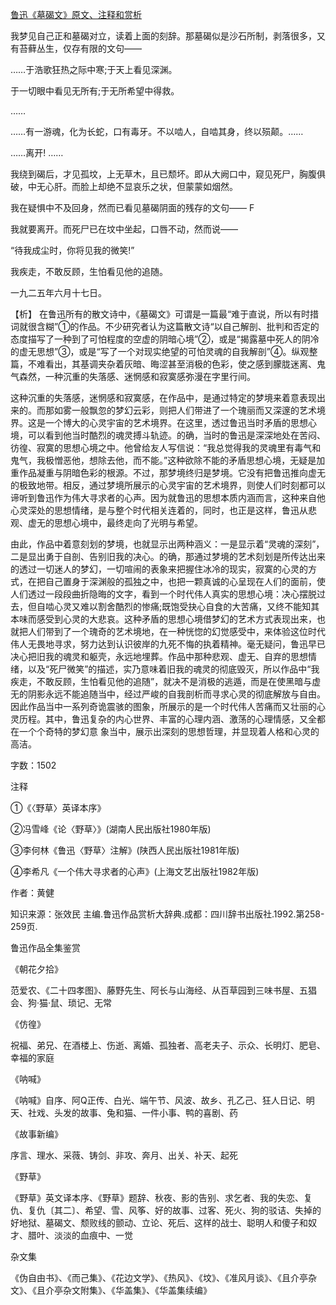 [鲁迅《墓碣文》原文、注释和赏析](https://www.vrrw.net/wx/9399.html)

我梦见自己正和墓碣对立，读着上面的刻辞。那墓碣似是沙石所制，剥落很多，又有苔藓丛生，仅存有限的文句——

……于浩歌狂热之际中寒;于天上看见深渊。

于一切眼中看见无所有;于无所希望中得救。

……

……有一游魂，化为长蛇，口有毒牙。不以啮人，自啮其身，终以殒颠。……

……离开! ……

我绕到碣后，才见孤坟，上无草木，且已颓坏。即从大阙口中，窥见死尸，胸腹俱破，中无心肝。而脸上却绝不显哀乐之状，但蒙蒙如烟然。

我在疑惧中不及回身，然而已看见墓碣阴面的残存的文句—— F

我就要离开。而死尸已在坟中坐起，口唇不动，然而说——

“待我成尘时，你将见我的微笑!”

我疾走，不敢反顾，生怕看见他的追随。

一九二五年六月十七日。



【析】 在鲁迅所有的散文诗中，《墓碣文》可谓是一篇最“难于直说，所以有时措词就很含糊”①的作品。不少研究者认为这篇散文诗“以自己解剖、批判和否定的态度描写了一种到了可怕程度的空虚的阴暗心境”②，或是“揭露墓中死人的阴冷的虚无思想”③，或是“写了一个对现实绝望的可怕灵魂的自我解剖”④。纵观整篇，不难看出，其基调夹杂着灰暗、晦涩甚至消极的色彩，使之感到朦胧迷离、鬼气森然，一种沉重的失落感、迷惘感和寂寞感弥漫在字里行间。

这种沉重的失落感，迷惘感和寂寞感，在作品中，是通过特定的梦境来着意表现出来的。而那如雾一般飘忽的梦幻云彩，则把人们带进了一个瑰丽而又深邃的艺术境界。这是一个博大的心灵宇宙的艺术境界。在这里，透过鲁迅当时矛盾的思想心境，可以看到他当时酷烈的魂灵搏斗轨迹。的确，当时的鲁迅是深深地处在苦闷、彷徨、寂寞的思想心境之中。他曾给友人写信说：“我总觉得我的灵魂里有毒气和鬼气，我极憎恶他，想除去他，而不能。”这种欲除不能的矛盾思想心境，无疑是加重作品凝重与阴暗色彩的根源。不过，那梦境终归是梦境。它没有把鲁迅推向虚无的极致地带。相反，通过梦境所展示的心灵宇宙的艺术境界，则使人们时刻都可以谛听到鲁迅作为伟大寻求者的心声。因为就鲁迅的思想本质内涵而言，这种来自他心灵深处的思想情绪，是与整个时代相关连着的，同时，也正是这样，鲁迅从悲观、虚无的思想心境中，最终走向了光明与希望。

由此，作品中着意刻划的梦境，也就显示出两种涵义：一是显示着“灵魂的深刻”，二是显出勇于自剖、告别旧我的决心。的确，那通过梦境的艺术刻划是所传达出来的透过一切迷人的梦幻，一切喧闹的表象来把握住冰冷的现实，寂寞的心灵的方式，在把自己置身于深渊般的孤独之中，也把一颗真诚的心呈现在人们的面前，使人们透过一段段曲折隐晦的文字，看到一个时代伟人真实的思想心境：决心摆脱过去，但自啮心灵又难以割舍酷烈的惨痛;既饱受抉心自食的大苦痛，又终不能知其本味而感受到心灵的大悲哀。这种矛盾的思想心境借梦幻的艺术方式表现出来，也就把人们带到了一个瑰奇的艺术境地，在一种恍惚的幻觉感受中，来体验这位时代伟人无畏地寻求，努力达到认识彼岸的九死不悔的执着精神。毫无疑问，鲁迅早已决心把旧我的魂灵和躯壳，永远地埋葬。作品中那种悲观、虚无、自弃的思想情绪，以及“死尸微笑”的描述，实乃意味着旧我的魂灵的彻底毁灭，所以作品中“我疾走，不敢反顾，生怕看见他的追随”，就决不是消极的逃遁，而是在使黑暗与虚无的阴影永远不能追随当中，经过严峻的自我剖析而寻求心灵的彻底解放与自由。因此作品当中一系列奇诡震骇的图象，所展示的是一个时代伟人苦痛而又壮丽的心灵历程。其中，鲁迅复杂的内心世界、丰富的心理内涵、激荡的心理情感，又全都在一个个奇特的梦幻意 象当中，展示出深刻的思想哲理，并显现着人格和心灵的高洁。

字数：1502

注释

①《〈野草〉英译本序》

②冯雪峰《论〈野草〉》(湖南人民出版社1980年版)

③李何林《鲁迅〈野草〉注解》(陕西人民出版社1981年版)

④李希凡《一个伟大寻求者的心声》(上海文艺出版社1982年版)

作者：黄健

知识来源：张效民 主编.鲁迅作品赏析大辞典.成都：四川辞书出版社.1992.第258-259页.

鲁迅作品全集鉴赏

《朝花夕拾》

范爱农、《二十四孝图》、藤野先生、阿长与山海经、从百草园到三味书屋、五猖会、狗·猫·鼠、琐记、无常

《仿徨》

祝福、弟兄、在酒楼上、伤逝、离婚、孤独者、高老夫子、示众、长明灯、肥皂、幸福的家庭

《呐喊》

《呐喊》自序、阿Q正传、白光、端午节、风波、故乡、孔乙己、狂人日记、明天、社戏、头发的故事、兔和猫、一件小事、鸭的喜剧、药

《故事新编》

序言、理水、采薇、铸剑、非攻、奔月、出关、补天、起死

《野草》

《野草》英文译本序、《野草》题辞、秋夜、影的告别、求乞者、我的失恋、复仇、复仇〔其二〕、希望、雪、风筝、好的故事、过客、死火、狗的驳诘、失掉的好地狱、墓碣文、颓败线的颤动、立论、死后、这样的战士、聪明人和傻子和奴才、腊叶、淡淡的血痕中、一觉

杂文集

《伪自由书》、《而己集》、《花边文学》、《热风》、《坟》、《准风月谈》、《且介亭杂文》、《且介亭杂文附集》、《华盖集》、《华盖集续编》

